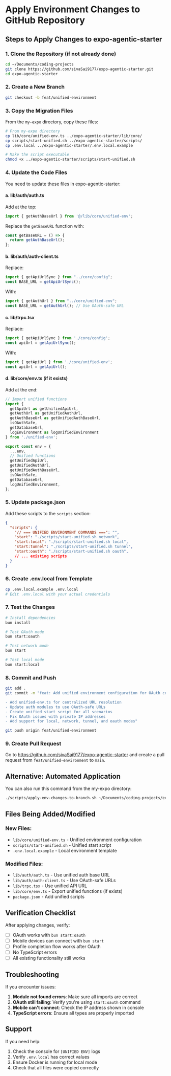 # Apply Environment Changes to GitHub Repository

## Steps to Apply Changes to expo-agentic-starter

### 1. Clone the Repository (if not already done)

```bash
cd ~/Documents/coding-projects
git clone https://github.com/sivaSai9177/expo-agentic-starter.git
cd expo-agentic-starter
```

### 2. Create a New Branch

```bash
git checkout -b feat/unified-environment
```

### 3. Copy the Migration Files

From the `my-expo` directory, copy these files:

```bash
# From my-expo directory
cp lib/core/unified-env.ts ../expo-agentic-starter/lib/core/
cp scripts/start-unified.sh ../expo-agentic-starter/scripts/
cp .env.local ../expo-agentic-starter/.env.local.example

# Make the script executable
chmod +x ../expo-agentic-starter/scripts/start-unified.sh
```

### 4. Update the Code Files

You need to update these files in expo-agentic-starter:

#### a. lib/auth/auth.ts

Add at the top:
```typescript
import { getAuthBaseUrl } from '@/lib/core/unified-env';
```

Replace the `getBaseURL` function with:
```typescript
const getBaseURL = () => {
  return getAuthBaseUrl();
};
```

#### b. lib/auth/auth-client.ts

Replace:
```typescript
import { getApiUrlSync } from "../core/config";
const BASE_URL = getApiUrlSync();
```

With:
```typescript
import { getAuthUrl } from "../core/unified-env";
const BASE_URL = getAuthUrl(); // Use OAuth-safe URL
```

#### c. lib/trpc.tsx

Replace:
```typescript
import { getApiUrlSync } from './core/config';
const apiUrl = getApiUrlSync();
```

With:
```typescript
import { getApiUrl } from './core/unified-env';
const apiUrl = getApiUrl();
```

#### d. lib/core/env.ts (if it exists)

Add at the end:
```typescript
// Import unified functions
import { 
  getApiUrl as getUnifiedApiUrl,
  getAuthUrl as getUnifiedAuthUrl,
  getAuthBaseUrl as getUnifiedAuthBaseUrl,
  isOAuthSafe,
  getDatabaseUrl,
  logEnvironment as logUnifiedEnvironment
} from './unified-env';

export const env = {
  ...env,
  // Unified functions
  getUnifiedApiUrl,
  getUnifiedAuthUrl,
  getUnifiedAuthBaseUrl,
  isOAuthSafe,
  getDatabaseUrl,
  logUnifiedEnvironment,
};
```

### 5. Update package.json

Add these scripts to the `scripts` section:

```json
{
  "scripts": {
    "// === UNIFIED ENVIRONMENT COMMANDS ===": "",
    "start": "./scripts/start-unified.sh network",
    "start:local": "./scripts/start-unified.sh local",
    "start:tunnel": "./scripts/start-unified.sh tunnel",
    "start:oauth": "./scripts/start-unified.sh oauth",
    // ... existing scripts
  }
}
```

### 6. Create .env.local from Template

```bash
cp .env.local.example .env.local
# Edit .env.local with your actual credentials
```

### 7. Test the Changes

```bash
# Install dependencies
bun install

# Test OAuth mode
bun start:oauth

# Test network mode
bun start

# Test local mode
bun start:local
```

### 8. Commit and Push

```bash
git add .
git commit -m "feat: Add unified environment configuration for OAuth compatibility

- Add unified-env.ts for centralized URL resolution
- Update auth modules to use OAuth-safe URLs
- Create unified start script for all scenarios
- Fix OAuth issues with private IP addresses
- Add support for local, network, tunnel, and oauth modes"

git push origin feat/unified-environment
```

### 9. Create Pull Request

Go to https://github.com/sivaSai9177/expo-agentic-starter and create a pull request from `feat/unified-environment` to `main`.

## Alternative: Automated Application

You can also run this command from the my-expo directory:

```bash
./scripts/apply-env-changes-to-branch.sh ~/Documents/coding-projects/expo-agentic-starter
```

## Files Being Added/Modified

### New Files:
- `lib/core/unified-env.ts` - Unified environment configuration
- `scripts/start-unified.sh` - Unified start script
- `.env.local.example` - Local environment template

### Modified Files:
- `lib/auth/auth.ts` - Use unified auth base URL
- `lib/auth/auth-client.ts` - Use OAuth-safe URLs
- `lib/trpc.tsx` - Use unified API URL
- `lib/core/env.ts` - Export unified functions (if exists)
- `package.json` - Add unified scripts

## Verification Checklist

After applying changes, verify:

- [ ] OAuth works with `bun start:oauth`
- [ ] Mobile devices can connect with `bun start`
- [ ] Profile completion flow works after OAuth
- [ ] No TypeScript errors
- [ ] All existing functionality still works

## Troubleshooting

If you encounter issues:

1. **Module not found errors**: Make sure all imports are correct
2. **OAuth still failing**: Verify you're using `start:oauth` command
3. **Mobile can't connect**: Check the IP address shown in console
4. **TypeScript errors**: Ensure all types are properly imported

## Support

If you need help:
1. Check the console for `[UNIFIED ENV]` logs
2. Verify `.env.local` has correct values
3. Ensure Docker is running for local mode
4. Check that all files were copied correctly